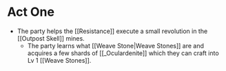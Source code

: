 # Act One
- The party helps the [[Resistance]] execute a small revolution in the [[Outpost Skell]] mines.
	- The party learns what [[Weave Stone|Weave Stones]] are and acquires a few shards of [[_Oculardenite]] which they can craft into Lv 1 [[Weave Stones]].